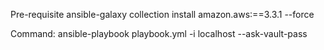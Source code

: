 Pre-requisite
ansible-galaxy collection install amazon.aws:==3.3.1 --force

Command:
ansible-playbook playbook.yml -i localhost --ask-vault-pass
